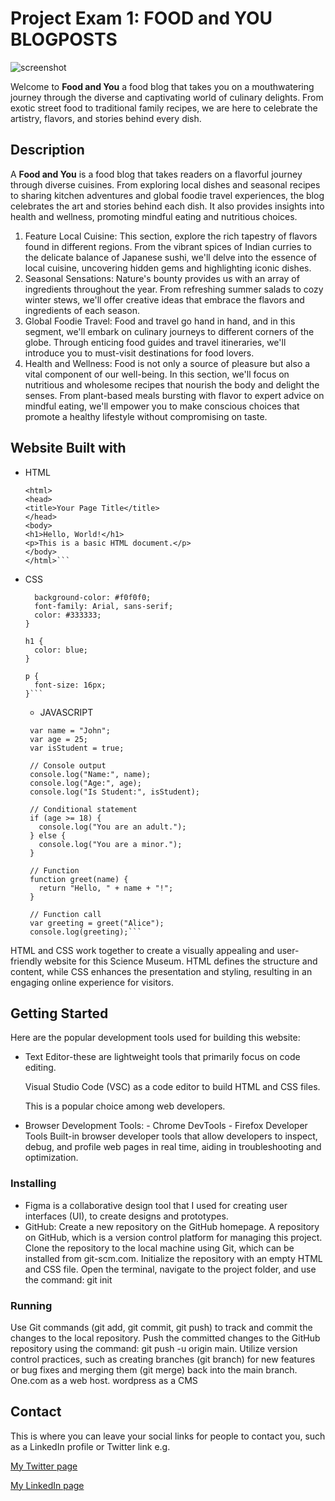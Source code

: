 # Project Exam 1: FOOD and YOU BLOGPOSTS

![screenshot](https://drive.google.com/uc?export=view&id=1_9235jvbfOOUkpGRH0Kuh9jwMAeaaTFv)


Welcome to **Food and You** a food blog that takes you on a mouthwatering journey through the diverse and captivating world of culinary delights. From exotic street food to traditional family recipes, we are here to celebrate the artistry, flavors, and stories behind every dish.

## Description

A **Food and You** is a food blog that takes readers on a flavorful journey through diverse cuisines. From exploring local dishes and seasonal recipes to sharing kitchen adventures and global foodie travel experiences, the blog celebrates the art and stories behind each dish. It also provides insights into health and wellness, promoting mindful eating and nutritious choices.

1. Feature Local Cuisine: This section, explore the rich tapestry of flavors found in different regions. From the vibrant spices of Indian curries to the delicate balance of Japanese sushi, we'll delve into the essence of local cuisine, uncovering hidden gems and highlighting iconic dishes.
2. Seasonal Sensations: Nature's bounty provides us with an array of ingredients throughout the year. From refreshing summer salads to cozy winter stews, we'll offer creative ideas that embrace the flavors and ingredients of each season.
3. Global Foodie Travel: Food and travel go hand in hand, and in this segment, we'll embark on culinary journeys to different corners of the globe. Through enticing food guides and travel itineraries, we'll introduce you to must-visit destinations for food lovers.
4. Health and Wellness: Food is not only a source of pleasure but also a vital component of our well-being. In this section, we'll focus on nutritious and wholesome recipes that nourish the body and delight the senses. From plant-based meals bursting with flavor to expert advice on mindful eating, we'll empower you to make conscious choices that promote a healthy lifestyle without compromising on taste.

## Website Built with

- HTML

  ````<!DOCTYPE html>
  <html>
  <head>
  <title>Your Page Title</title>
  </head>
  <body>
  <h1>Hello, World!</h1>
  <p>This is a basic HTML document.</p>
  </body>
  </html>```

  ````

- CSS

  ````body {
    background-color: #f0f0f0;
    font-family: Arial, sans-serif;
    color: #333333;
  }

  h1 {
    color: blue;
  }

  p {
    font-size: 16px;
  }```
  ````

  - JAVASCRIPT

  ````// Variables
   var name = "John";
   var age = 25;
   var isStudent = true;

   // Console output
   console.log("Name:", name);
   console.log("Age:", age);
   console.log("Is Student:", isStudent);

   // Conditional statement
   if (age >= 18) {
     console.log("You are an adult.");
   } else {
     console.log("You are a minor.");
   }

   // Function
   function greet(name) {
     return "Hello, " + name + "!";
   }

   // Function call
   var greeting = greet("Alice");
   console.log(greeting);```
  ````


HTML and CSS work together to create a visually appealing and user-friendly website for this Science Museum. HTML defines the structure and content, while CSS enhances the presentation and styling, resulting in an engaging online experience for visitors.

## Getting Started

Here are the popular development tools used for building this website:

- Text Editor-these are lightweight tools that primarily focus on code editing.

   Visual Studio Code (VSC) as a code editor to build HTML and CSS files.

   This is a popular choice among web developers.

- Browser Development Tools: - Chrome DevTools - Firefox Developer Tools
   Built-in browser developer tools that allow developers to inspect, debug, and profile web pages in real time, aiding in troubleshooting and
   optimization.

### Installing

- Figma is a collaborative design tool that I used for creating user interfaces (UI), to create designs and prototypes.
- GitHub:
  Create a new repository on the GitHub homepage.
  A repository on GitHub, which is a version control platform for managing this project.
  Clone the repository to the local machine using Git, which can be installed from git-scm.com.
  Initialize the repository with an empty HTML and CSS file. Open the terminal, navigate to the project folder, and use the command: git init

### Running

Use Git commands (git add, git commit, git push) to track and commit the changes to the local repository.
Push the committed changes to the GitHub repository using the command: git push -u origin main.
Utilize version control practices, such as creating branches (git branch) for new features or bug fixes and merging them (git merge) back into the main branch.
One.com as a web host.
wordpress as a CMS

## Contact

This is where you can leave your social links for people to contact you, such as a LinkedIn profile or Twitter link e.g.

[My Twitter page](www.twitter.com)

[My LinkedIn page](www.linkedin.com)
